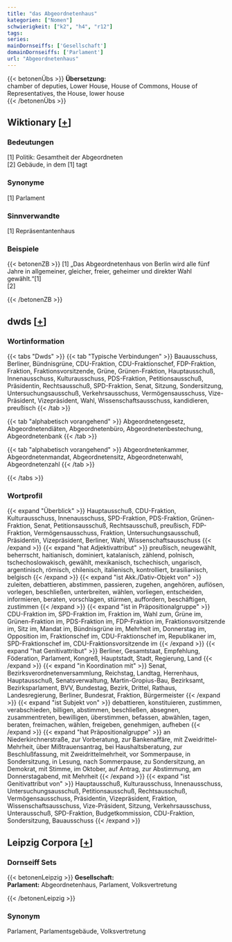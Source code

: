 ```yaml
---
title: "das Abgeordnetenhaus"
kategorien: ["Nomen"]
schwierigkeit: ["k2", "h4", "r12"]
tags:
series:
mainDornseiffs: ['Gesellschaft']
domainDornseiffs: ['Parlament']
url: "Abgeordnetenhaus"
---
```


{{< betonenÜbs >}}
**Übersetzung:**  
chamber of deputies, Lower House, House of Commons, House of Representatives, the House, lower house  
{{< /betonenÜbs >}}

## Wiktionary [[+](https://de.wiktionary.org/wiki/Abgeordnetenhaus)]

### Bedeutungen
[1] Politik: Gesamtheit der Abgeordneten  
[2] Gebäude, in dem [1] tagt  

### Synonyme
[1] Parlament  

### Sinnverwandte
[1] Repräsentantenhaus  

### Beispiele
{{< betonenZB >}}
[1] „Das Abgeordnetenhaus von Berlin wird alle fünf Jahre in allgemeiner, gleicher, freier, geheimer und direkter Wahl gewählt.“[1]  
[2]  

{{< /betonenZB >}}


## dwds [[+](https://www.dwds.de/wb/Abgeordnetenhaus)]

### Wortinformation
{{< tabs "Dwds" >}}
{{< tab "Typische Verbindungen" >}}
Bauausschuss, Berliner, Bündnisgrüne, CDU-Fraktion, CDU-Fraktionschef, FDP-Fraktion, Fraktion, Fraktionsvorsitzende, Grüne, Grünen-Fraktion, Hauptausschuß, Innenausschuss, Kulturausschuss, PDS-Fraktion, Petitionsausschuß, Präsidentin, Rechtsausschuß, SPD-Fraktion, Senat, Sitzung, Sondersitzung, Untersuchungsausschuß, Verkehrsausschuss, Vermögensausschuss, Vize-Präsident, Vizepräsident, Wahl, Wissenschaftsausschuss, kandidieren, preußisch
{{< /tab >}}

{{< tab "alphabetisch vorangehend" >}}
Abgeordnetengesetz, Abgeordnetendiäten, Abgeordnetenbüro, Abgeordnetenbestechung, Abgeordnetenbank
{{< /tab >}}

{{< tab "alphabetisch vorangehend" >}}
Abgeordnetenkammer, Abgeordnetenmandat, Abgeordnetensitz, Abgeordnetenwahl, Abgeordnetenzahl
{{< /tab >}}

{{< /tabs >}}

### Wortprofil
{{< expand "Überblick" >}} Hauptausschuß, CDU-Fraktion, Kulturausschuss, Innenausschuss, SPD-Fraktion, PDS-Fraktion, Grünen-Fraktion, Senat, Petitionsausschuß, Rechtsausschuß, preußisch, FDP-Fraktion, Vermögensausschuss, Fraktion, Untersuchungsausschuß, Präsidentin, Vizepräsident, Berliner, Wahl, Wissenschaftsausschuss {{< /expand >}}
{{< expand "hat Adjektivattribut" >}} preußisch, neugewählt, beherrscht, haitianisch, dominiert, katalanisch, zählend, polnisch, tschechoslowakisch, gewählt, mexikanisch, tschechisch, ungarisch, argentinisch, römisch, chilenisch, italienisch, kontrolliert, brasilianisch, belgisch {{< /expand >}}
{{< expand "ist Akk./Dativ-Objekt von" >}} zuleiten, debattieren, abstimmen, passieren, zugehen, angehören, auflösen, vorlegen, beschließen, unterbreiten, wählen, vorliegen, entscheiden, informieren, beraten, vorschlagen, stürmen, auffordern, beschäftigen, zustimmen {{< /expand >}}
{{< expand "ist in Präpositionalgruppe" >}} CDU-Fraktion im, SPD-Fraktion im, Fraktion im, Wahl zum, Grüne im, Grünen-Fraktion im, PDS-Fraktion im, FDP-Fraktion im, Fraktionsvorsitzende im, Sitz im, Mandat im, Bündnisgrüne im, Mehrheit im, Donnerstag im, Opposition im, Fraktionschef im, CDU-Fraktionschef im, Republikaner im, SPD-Fraktionschef im, CDU-Fraktionsvorsitzende im {{< /expand >}}
{{< expand "hat Genitivattribut" >}} Berliner, Gesamtstaat, Empfehlung, Föderation, Parlament, Kongreß, Hauptstadt, Stadt, Regierung, Land {{< /expand >}}
{{< expand "in Koordination mit" >}} Senat, Bezirksverordnetenversammlung, Reichstag, Landtag, Herrenhaus, Hauptausschuß, Senatsverwaltung, Martin-Gropius-Bau, Bezirksamt, Bezirksparlament, BVV, Bundestag, Bezirk, Drittel, Rathaus, Landesregierung, Berliner, Bundesrat, Fraktion, Bürgermeister {{< /expand >}}
{{< expand "ist Subjekt von" >}} debattieren, konstituieren, zustimmen, verabschieden, billigen, abstimmen, beschließen, absegnen, zusammentreten, bewilligen, überstimmen, befassen, abwählen, tagen, beraten, freimachen, wählen, freigeben, genehmigen, aufheben {{< /expand >}}
{{< expand "hat Präpositionalgruppe" >}} an Niederkirchnerstraße, zur Vorberatung, zur Bankenaffäre, mit Zweidrittel-Mehrheit, über Mißtrauensantrag, bei Haushaltsberatung, zur Beschlußfassung, mit Zweidrittelmehrheit, vor Sommerpause, in Sondersitzung, in Lesung, nach Sommerpause, zu Sondersitzung, an Demokrat, mit Stimme, im Oktober, auf Antrag, zur Abstimmung, am Donnerstagabend, mit Mehrheit {{< /expand >}}
{{< expand "ist Genitivattribut von" >}} Hauptausschuß, Kulturausschuss, Innenausschuss, Untersuchungsausschuß, Petitionsausschuß, Rechtsausschuß, Vermögensausschuss, Präsidentin, Vizepräsident, Fraktion, Wissenschaftsausschuss, Vize-Präsident, Sitzung, Verkehrsausschuss, Unterausschuß, SPD-Fraktion, Budgetkommission, CDU-Fraktion, Sondersitzung, Bauausschuss {{< /expand >}}

## Leipzig Corpora [[+](https://corpora.uni-leipzig.de/en/res?word=Abgeordnetenhaus&corpusId=deu_newscrawl-public_2018)]

### Dornseiff Sets
{{< betonenLeipzig >}}
**Gesellschaft:**  
**Parlament:** Abgeordnetenhaus, Parlament, Volksvertretung  

{{< /betonenLeipzig >}}

### Synonym
Parlament, Parlamentsgebäude, Volksvertretung


